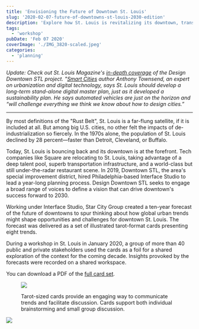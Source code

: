 ```yaml
---
title: 'Envisioning the Future of Downtown St. Louis'
slug: '2020-02-07-future-of-downtowns-st-louis-2030-edition'
description: 'Explore how St. Louis is revitalizing its downtown, transforming past challenges into future opportunities. This blog post delves into the Design Downtown STL project and insights from urbanization expert Anthony Townsend on developing a digital master plan. Discover how smart city innovations and automated vehicles are poised to reshape St. Louis, positioning it as a leader in urban redevelopment and technological advancement.'
tags:
  - 'workshop'
pubDate: 'Feb 07 2020'
coverImage: './IMG_3820-scaled.jpeg'
categories:
  - 'planning'
---
```



_Update: Check out St. Louis Magazine's [in-depth coverage](https://www.stlmag.com/longform/how-can-st-louis-build-on-its-recent-momentum/) of the Design Downtown STL project. "[Smart Cities](https://www.amazon.com/Smart-Cities-Civic-Hackers-Utopia/dp/0393082873) author Anthony Townsend, an expert on urbanization and digital technology, says St. Louis should develop a long-term stand-alone digital master plan, just as it developed a sustainability plan. He says automated vehicles are just on the horizon and “will challenge everything we think we know about how to design cities.”_

* * *

By most definitions of the "Rust Belt", St. Louis is a far-flung satellite, if it is included at all. But among big U.S. cities, no other felt the impacts of de-industrialization so fiercely. In the 1970s alone, the population of St. Louis declined by 28 percent—faster than Detroit, Cleveland, or Buffalo.

Today, St. Louis is bouncing back and its downtown is at the forefront. Tech companies like Square are relocating to St. Louis, taking advantage of a deep talent pool, superb transportation infrastructure, and a world-class but still under-the-radar restaurant scene. In 2019, Downtown STL, the area's special improvement district, hired Philadelphia-based Interface Studio to lead a year-long planning process. Design Downtown STL seeks to engage a broad range of voices to define a vision that can drive downtown's success forward to 2030.

Working under Interface Studio, Star City Group created a ten-year forecast of the future of downtowns to spur thinking about how global urban trends might shape opportunities and challenges for downtown St. Louis. The forecast was delivered as a set of illustrated tarot-format cards presenting eight trends.

During a workshop in St. Louis in January 2020, a group of more than 40 public and private stakeholders used the cards as a foil for a shared exploration of the context for the coming decade. Insights provoked by the forecasts were recorded on a shared workspace.

You can download a PDF of the [full card set](/wp-content/uploads/2020/02/St-Louis-Workshop-Cards.pdf).

<figure>

![](images/e-participants-1024x683.jpg)

<figcaption>

Tarot-sized cards provide an engaging way to communicate trends and facilitate discussion. Cards support both individual brainstorming and small group discussion.

</figcaption>

</figure>

![](images/f-stickes-1024x683.jpg)
